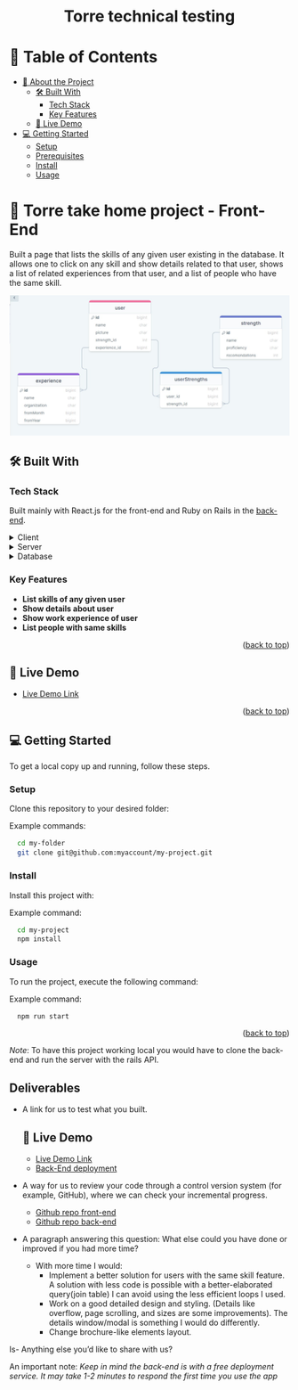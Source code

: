 <a name="readme-top"></a>

<!--
HOW TO USE:
This is an example of how you may give instructions on setting up your project locally.

Modify this file to match your project and remove sections that don't apply.

REQUIRED SECTIONS:
- Table of Contents
- About the Project
  - Built With
  - Live Demo
- Getting Started
- Authors
- Future Features
- Contributing
- Show your support
- Acknowledgements
- License

OPTIONAL SECTIONS:
- FAQ

After you're finished please remove all the comments and instructions!
-->

<div align="center">

  <h1><b>Torre technical testing</b></h1>

</div>

<!-- TABLE OF CONTENTS -->

# 📗 Table of Contents

- [📖 About the Project](#about-project)
  - [🛠 Built With](#built-with)
    - [Tech Stack](#tech-stack)
    - [Key Features](#key-features)
  - [🚀 Live Demo](#live-demo)
- [💻 Getting Started](#getting-started)
  - [Setup](#setup)
  - [Prerequisites](#prerequisites)
  - [Install](#install)
  - [Usage](#usage)



<!-- PROJECT DESCRIPTION -->

# 📖 Torre take home project - Front-End <a name="about-project"></a>

Built a page that lists the skills of any given user existing in the database. It allows one to click on any skill and show details related to that user, shows a list of related experiences from that user, and a list of people who have the same skill.

![image](https://github.com/wandergithub/torre-takehome-backend/blob/dev/ERD.jpeg?raw=true)

## 🛠 Built With <a name="built-with"></a>

### Tech Stack <a name="tech-stack"></a>

Built mainly with React.js for the front-end and Ruby on Rails in the [back-end](https://github.com/wandergithub/torre-takehome-backend).

<details>
  <summary>Client</summary>
  <ul>
    <li><a href="https://reactjs.org/">React.js</a></li>
    <li><a href="https://reactjs.org/">Bootstrap</a></li>
    <li><a href="https://reactjs.org/">Netlify</a></li>
  </ul>
</details>

<details>
  <summary>Server</summary>
  <ul>
    <li><a href="https://expressjs.com/">Ruby on Rails</a></li>
    <li><a href="https://expressjs.com/">Render</a></li>
  </ul>
</details>

<details>
<summary>Database</summary>
  <ul>
    <li><a href="https://www.postgresql.org/">PostgreSQL</a></li>
  </ul>
</details>

<!-- Features -->

### Key Features <a name="key-features"></a>

- **List skills of any given user**
- **Show details about user**
- **Show work experience of user**
- **List people with same skills**

<p align="right">(<a href="#readme-top">back to top</a>)</p>

<!-- LIVE DEMO -->

## 🚀 Live Demo <a name="live-demo"></a>

- [Live Demo Link](https://torre-wander.netlify.app/)

<p align="right">(<a href="#readme-top">back to top</a>)</p>

<!-- GETTING STARTED -->

## 💻 Getting Started <a name="getting-started"></a>


To get a local copy up and running, follow these steps.

### Setup

Clone this repository to your desired folder:


Example commands:

```sh
  cd my-folder
  git clone git@github.com:myaccount/my-project.git
```


### Install

Install this project with:


Example command:

```sh
  cd my-project
  npm install
```


### Usage

To run the project, execute the following command:


Example command:

```sh
  npm run start
```

<p align="right">(<a href="#readme-top">back to top</a>)</p>

*Note*: To have this project working local you would have to clone the back-end and run the server with the rails API.


## Deliverables

- A link for us to test what you built.

  ## 🚀 Live Demo <a name="live-demo"></a>

  - [Live Demo Link](https://torre-wander.netlify.app/)
  - [Back-End deployment](https://torre-c2xf.onrender.com)

- A way for us to review your code through a control version system (for example, GitHub), where we can check your incremental progress. 
   - [Github repo front-end](https://github.com/wandergithub/torre-takehome-test)
   - [Github repo back-end](https://github.com/wandergithub/torre-takehome-backend)

- A paragraph answering this question: What else could you have done or improved if you had more time?
  - With more time I would:
    - Implement a better solution for users with the same skill feature. A solution with less code is possible with a better-elaborated query(join table) I can avoid using the less efficient loops I used.
    - Work on a good detailed design and styling. (Details like overflow, page scrolling, and sizes are some improvements). The details window/modal is something I would do differently.
    - Change brochure-like elements layout.


Is- Anything else you’d like to share with us?
 
An important note: *Keep in mind the back-end is with a free deployment service. It may take 1-2 minutes to respond the first time you use the app*
